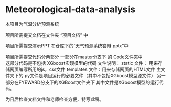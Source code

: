 # Meteorological-data-analysis
本项目为气温分析预测系统

项目所需提交文档在文件夹 “项目文档” 中

项目所需提交演示PPT  在仓库下的“天气预测系统答辩.pptx”中

项目所需提交代码分两部分
一部分在master分支下 的 Code文件夹中   
       这部分代码是不包括  XGboost实现模型的代码
            文件说明：
            static 文件：   用来存储网页编写所用的js，css文件
            templates 文件：用来存储网页的HTML文件
            主文件夹下的.py文件是项目运行的必要文件（其中不包括XGboost模型源文件）
另一部分在FYEWARD分支下的XGBoost文件夹下
            其中文件是XGboost模型的运行代码。
            

为日后检查文档文件和老师检查方便，特写此稿。
